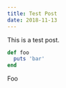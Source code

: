 ```yaml
---
title: Test Post
date: 2018-11-13
---
```

This is a test post.

```ruby
def foo
  puts 'bar'
end
```
Foo